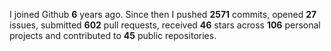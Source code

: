 
I joined Github **6** years ago. Since then I pushed **2571** commits, opened **27** issues, submitted **602** pull requests, received **46** stars across **106** personal projects and contributed to **45** public repositories.
